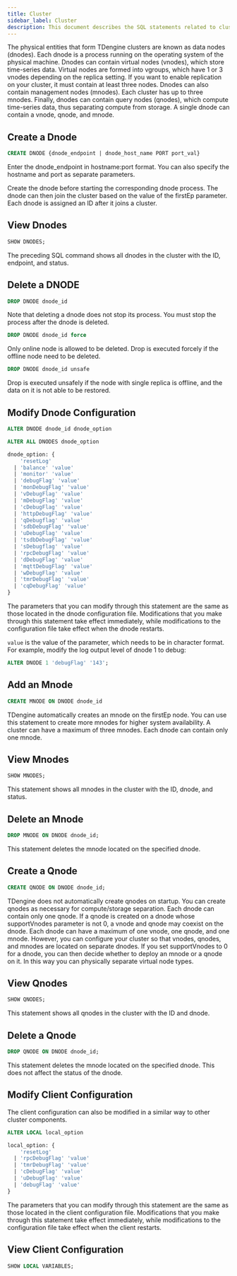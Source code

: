 ```yaml
---
title: Cluster
sidebar_label: Cluster
description: This document describes the SQL statements related to cluster management in TDengine.
---
```


The physical entities that form TDengine clusters are known as data nodes (dnodes). Each dnode is a process running on the operating system of the physical machine. Dnodes can contain virtual nodes (vnodes), which store time-series data. Virtual nodes are formed into vgroups, which have 1 or 3 vnodes depending on the replica setting. If you want to enable replication on your cluster, it must contain at least three nodes. Dnodes can also contain management nodes (mnodes). Each cluster has up to three mnodes. Finally, dnodes can contain query nodes (qnodes), which compute time-series data, thus separating compute from storage. A single dnode can contain a vnode, qnode, and mnode.

## Create a Dnode

```sql
CREATE DNODE {dnode_endpoint | dnode_host_name PORT port_val}
```

Enter the dnode_endpoint in hostname:port format. You can also specify the hostname and port as separate parameters.

Create the dnode before starting the corresponding dnode process. The dnode can then join the cluster based on the value of the firstEp parameter. Each dnode is assigned an ID after it joins a cluster.

## View Dnodes

```sql
SHOW DNODES;
```

The preceding SQL command shows all dnodes in the cluster with the ID, endpoint, and status.

## Delete a DNODE

```sql
DROP DNODE dnode_id
```

Note that deleting a dnode does not stop its process. You must stop the process after the dnode is deleted.

```sql
DROP DNODE dnode_id force
```
Only online node is allowed to be deleted. Drop is executed forcely if the offline node need to be deleted.

```sql
DROP DNODE dnode_id unsafe
```
Drop is executed unsafely if the node with single replica is offline, and the data on it is not able to be restored.

## Modify Dnode Configuration

```sql
ALTER DNODE dnode_id dnode_option

ALTER ALL DNODES dnode_option

dnode_option: {
    'resetLog'
  | 'balance' 'value'
  | 'monitor' 'value'
  | 'debugFlag' 'value'
  | 'monDebugFlag' 'value'
  | 'vDebugFlag' 'value'
  | 'mDebugFlag' 'value'
  | 'cDebugFlag' 'value'
  | 'httpDebugFlag' 'value'
  | 'qDebugflag' 'value'
  | 'sdbDebugFlag' 'value'
  | 'uDebugFlag' 'value'
  | 'tsdbDebugFlag' 'value'
  | 'sDebugflag' 'value'
  | 'rpcDebugFlag' 'value'
  | 'dDebugFlag' 'value'
  | 'mqttDebugFlag' 'value'
  | 'wDebugFlag' 'value'
  | 'tmrDebugFlag' 'value'
  | 'cqDebugFlag' 'value'
}
```

The parameters that you can modify through this statement are the same as those located in the dnode configuration file. Modifications that you make through this statement take effect immediately, while modifications to the configuration file take effect when the dnode restarts.

`value` is the value of the parameter, which needs to be in character format. For example, modify the log output level of dnode 1 to debug:

```sql
ALTER DNODE 1 'debugFlag' '143';
```

## Add an Mnode

```sql
CREATE MNODE ON DNODE dnode_id
```

TDengine automatically creates an mnode on the firstEp node. You can use this statement to create more mnodes for higher system availability. A cluster can have a maximum of three mnodes. Each dnode can contain only one mnode.

## View Mnodes

```sql
SHOW MNODES;
```

This statement shows all mnodes in the cluster with the ID, dnode, and status.

## Delete an Mnode

```sql
DROP MNODE ON DNODE dnode_id;
```

This statement deletes the mnode located on the specified dnode.

## Create a Qnode

```sql
CREATE QNODE ON DNODE dnode_id;
```

TDengine does not automatically create qnodes on startup. You can create qnodes as necessary for compute/storage separation. Each dnode can contain only one qnode. If a qnode is created on a dnode whose supportVnodes parameter is not 0, a vnode and qnode may coexist on the dnode. Each dnode can have a maximum of one vnode, one qnode, and one mnode. However, you can configure your cluster so that vnodes, qnodes, and mnodes are located on separate dnodes. If you set supportVnodes to 0 for a dnode, you can then decide whether to deploy an mnode or a qnode on it. In this way you can physically separate virtual node types.

## View Qnodes

```sql
SHOW QNODES;
```

This statement shows all qnodes in the cluster with the ID and dnode.

## Delete a Qnode

```sql
DROP QNODE ON DNODE dnode_id;
```

This statement deletes the mnode located on the specified dnode. This does not affect the status of the dnode.

## Modify Client Configuration

The client configuration can also be modified in a similar way to other cluster components.

```sql
ALTER LOCAL local_option

local_option: {
    'resetLog'
  | 'rpcDebugFlag' 'value'
  | 'tmrDebugFlag' 'value'
  | 'cDebugFlag' 'value'
  | 'uDebugFlag' 'value'
  | 'debugFlag' 'value'
}
```

The parameters that you can modify through this statement are the same as those located in the client configuration file. Modifications that you make through this statement take effect immediately, while modifications to the configuration file take effect when the client restarts.

## View Client Configuration

```sql
SHOW LOCAL VARIABLES;
```
